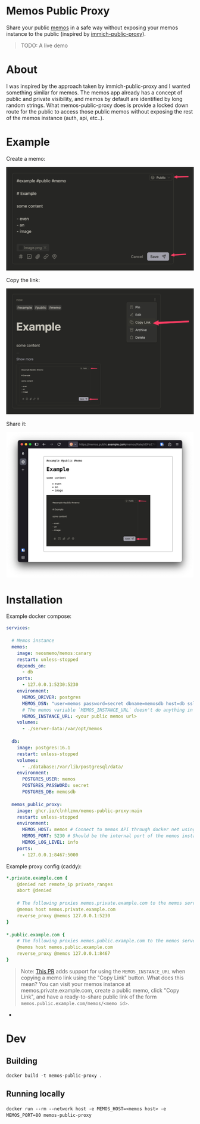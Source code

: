 # Memos Public Proxy

Share your public [memos](https://github.com/usememos/memos) in a safe way without exposing your memos instance to the public (inspired by [immich-public-proxy](https://github.com/alangrainger/immich-public-proxy)).

> TODO: A live demo

# About

I was inspired by the approach taken by immich-public-proxy and I wanted something similar for memos. The memos app already has a concept of public and private visibility, and memos by default are identified by long random strings. What memos-public-proxy does is provide a locked down route for the public to access those public memos without exposing the rest of the memos instance (auth, api, etc..).

# Example

Create a memo:

![Create a memo](docs/SCR-20250730-oryi.png)

Copy the link:

![Copy the link](docs/SCR-20250730-osay.png)

Share it:

![Share it](docs/SCR-20250730-otss.png)

# Installation

Example docker compose:

```yaml
services:

  # Memos instance
  memos:
    image: neosmemo/memos:canary
    restart: unless-stopped
    depends_on:
      - db
    ports:
      - 127.0.0.1:5230:5230
    environment:
      MEMOS_DRIVER: postgres
      MEMOS_DSN: "user=memos password=secret dbname=memosdb host=db sslmode=disable"
      # The memos variable `MEMOS_INSTANCE_URL` doesn't do anything in the latest release (0.25.0 as of this writing) which is why I'm using the canary tag. See the note below.
      MEMOS_INSTANCE_URL: <your public memos url>
    volumes:
      - ./server-data:/var/opt/memos

  db:
    image: postgres:16.1
    restart: unless-stopped
    volumes:
      - ./database:/var/lib/postgresql/data/
    environment:
      POSTGRES_USER: memos
      POSTGRES_PASSWORD: secret
      POSTGRES_DB: memosdb

  memos_public_proxy:
    image: ghcr.io/clnhlzmn/memos-public-proxy:main
    restart: unless-stopped
    environment:
      MEMOS_HOST: memos # Connect to memos API through docker net using the service name
      MEMOS_PORT: 5230 # Should be the internal port of the memos instance on the docker network
      MEMOS_LOG_LEVEL: info
    ports:
      - 127.0.0.1:8467:5000
```

Example proxy config (caddy):

```yaml
*.private.example.com {
    @denied not remote_ip private_ranges
    abort @denied

    # The following proxies memos.private.example.com to the memos server (accessible from local IPs only).
    @memos host memos.private.example.com
    reverse_proxy @memos 127.0.0.1:5230
}

*.public.example.com {
    # The following proxies memos.public.example.com to the memos server (accessible from any IP).
    @memos host memos.public.example.com
    reverse_proxy @memos 127.0.0.1:8467
}
```

> Note: [This PR](https://github.com/usememos/memos/pull/4930) adds support for using the `MEMOS_INSTANCE_URL` when copying a memo link using the "Copy Link" button. What does this mean? You can visit your memos instance at memos.private.example.com, create a public memo, click "Copy Link", and have a ready-to-share public link of the form `memos.public.example.com/memos/<memo id>`.
* 

# Dev

## Building

`docker build -t memos-public-proxy .`

## Running locally

`docker run --rm --network host -e MEMOS_HOST=<memos host> -e MEMOS_PORT=80 memos-public-proxy`
